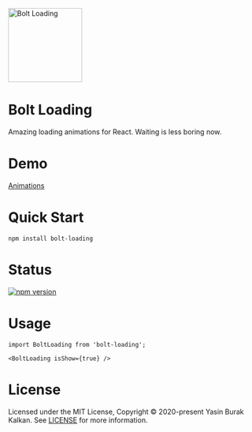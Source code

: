 <img width="150" src="https://avatars2.githubusercontent.com/u/76113686" alt="Bolt Loading" />

# Bolt Loading
Amazing loading animations for React. Waiting is less boring now.

# Demo
<a href="https://bolt-loading.github.io/animations" target="blank">Animations</a>

# Quick Start

`npm install bolt-loading`

# Status
[![npm version](https://img.shields.io/npm/v/bolt-loading)](https://www.npmjs.com/package/bolt-loading)

# Usage
 
```
import BoltLoading from 'bolt-loading';

<BoltLoading isShow={true} />
```


# License
Licensed under the MIT License, Copyright © 2020-present Yasin Burak Kalkan.
See <a href="https://github.com/bolt-loading/bolt-loading/blob/main/LICENSE" target="_blank">LICENSE</a> for more information.
